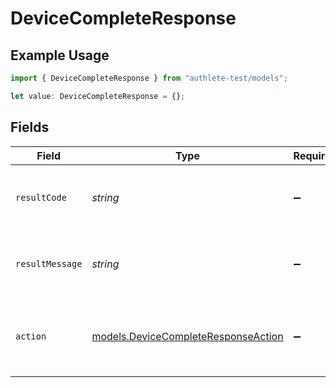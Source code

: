 # DeviceCompleteResponse

## Example Usage

```typescript
import { DeviceCompleteResponse } from "authlete-test/models";

let value: DeviceCompleteResponse = {};
```

## Fields

| Field                                                                            | Type                                                                             | Required                                                                         | Description                                                                      |
| -------------------------------------------------------------------------------- | -------------------------------------------------------------------------------- | -------------------------------------------------------------------------------- | -------------------------------------------------------------------------------- |
| `resultCode`                                                                     | *string*                                                                         | :heavy_minus_sign:                                                               | The code which represents the result of the API call.                            |
| `resultMessage`                                                                  | *string*                                                                         | :heavy_minus_sign:                                                               | A short message which explains the result of the API call.                       |
| `action`                                                                         | [models.DeviceCompleteResponseAction](../models/devicecompleteresponseaction.md) | :heavy_minus_sign:                                                               | The next action that the authorization server implementation should take.<br/>   |